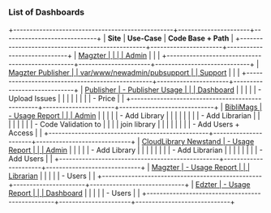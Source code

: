 ### List of Dashboards

+-------------------------------------------------+----------------------+-----------------------------+
| **Site**                                        | **Use-Case**         | **Code Base + Path**        |
+-------------------------------------------------+----------------------+-----------------------------+
| [Magzter                                        |                      |                             |
| Admin](https://admin.magzter.com/admin)         |                      |                             |
+-------------------------------------------------+----------------------+-----------------------------+
| [Magzter Publisher                              |                      | var/www/newadmin/pubsupport |
| Support](https://admin.magzter.com/pubsupport)  |                      |                             |
+-------------------------------------------------+----------------------+-----------------------------+
| [Publisher                                      | - Publisher Usage    |                             |
| Dashboard](https://publishers.magzter.com)      |                      |                             |
|                                                 | - Upload Issues      |                             |
|                                                 |                      |                             |
|                                                 | - Price              |                             |
+-------------------------------------------------+----------------------+-----------------------------+
| [BibliMags                                      | - Usage Report       |                             |
| Admin](https://biblimags.magzter.com/admin/)    |                      |                             |
|                                                 | - Add Library        |                             |
|                                                 |                      |                             |
|                                                 | - Add Librarian      |                             |
|                                                 |                      |                             |
|                                                 | - Code Validation to |                             |
|                                                 |   join library       |                             |
|                                                 |                      |                             |
|                                                 | - Add Users + Access |                             |
+-------------------------------------------------+----------------------+-----------------------------+
| [CloudLibrary Newstand                          | - Usage Report       |                             |
| Admin](https://cloudlibrary.magzter.com/admin/) |                      |                             |
|                                                 | - Add Library        |                             |
|                                                 |                      |                             |
|                                                 | - Add Librarian      |                             |
|                                                 |                      |                             |
|                                                 | - Add Users          |                             |
+-------------------------------------------------+----------------------+-----------------------------+
| [Magzter                                        | - Usage Report       |                             |
| Librarian](https://librarian.magzter.com/)      |                      |                             |
|                                                 | - Users              |                             |
+-------------------------------------------------+----------------------+-----------------------------+
| [Edzter                                         | - Usage Report       |                             |
| Dashboard](https://librarian.edzter.com/)       |                      |                             |
|                                                 | - Users              |                             |
+-------------------------------------------------+----------------------+-----------------------------+
